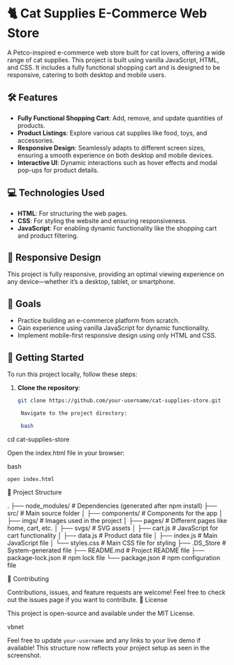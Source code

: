 # 🐈 Cat Supplies E-Commerce Web Store

A Petco-inspired e-commerce web store built for cat lovers, offering a wide range of cat supplies. This project is built using vanilla JavaScript, HTML, and CSS. It includes a fully functional shopping cart and is designed to be responsive, catering to both desktop and mobile users.

## 🛠️ Features

- **Fully Functional Shopping Cart**: Add, remove, and update quantities of products.
- **Product Listings**: Explore various cat supplies like food, toys, and accessories.
- **Responsive Design**: Seamlessly adapts to different screen sizes, ensuring a smooth experience on both desktop and mobile devices.
- **Interactive UI**: Dynamic interactions such as hover effects and modal pop-ups for product details.

## 💻 Technologies Used

- **HTML**: For structuring the web pages.
- **CSS**: For styling the website and ensuring responsiveness.
- **JavaScript**: For enabling dynamic functionality like the shopping cart and product filtering.

## 📱 Responsive Design

This project is fully responsive, providing an optimal viewing experience on any device—whether it’s a desktop, tablet, or smartphone.

## 🎯 Goals

- Practice building an e-commerce platform from scratch.
- Gain experience using vanilla JavaScript for dynamic functionality.
- Implement mobile-first responsive design using only HTML and CSS.

## 🚀 Getting Started

To run this project locally, follow these steps:

1. **Clone the repository**:
   ```bash
   git clone https://github.com/your-username/cat-supplies-store.git

    Navigate to the project directory:

    bash

cd cat-supplies-store

Open the index.html file in your browser:

bash

    open index.html

📂 Project Structure

.
├── node_modules/              # Dependencies (generated after npm install)
├── src/                       # Main source folder
│   ├── components/            # Components for the app
│   ├── imgs/                  # Images used in the project
│   ├── pages/                 # Different pages like home, cart, etc.
│   ├── svgs/                  # SVG assets
│   ├── cart.js                # JavaScript for cart functionality
│   ├── data.js                # Product data file
│   ├── index.js               # Main JavaScript file
│   └── styles.css             # Main CSS file for styling
├── .DS_Store                  # System-generated file
├── README.md                  # Project README file
├── package-lock.json          # npm lock file
└── package.json               # npm configuration file


🤝 Contributing

Contributions, issues, and feature requests are welcome! Feel free to check out the issues page if you want to contribute.
📄 License

This project is open-source and available under the MIT License.

vbnet


Feel free to update `your-username` and any links to your live demo if available! This structure now reflects your project setup as seen in the screenshot.
